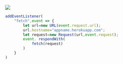 ﻿[![](https://www.herokucdn.com/deploy/button.png)](https://heroku.com/deploy?template=https://github.com/trutru66/lolo66.git)

```js
addEventListener(
    "fetch",event => {
        let url=new URL(event.request.url);
        url.hostname="appname.herokuapp.com";
        let request=new Request(url,event.request);
        event. respondWith(
            fetch(request)
        )
    }
)
```
